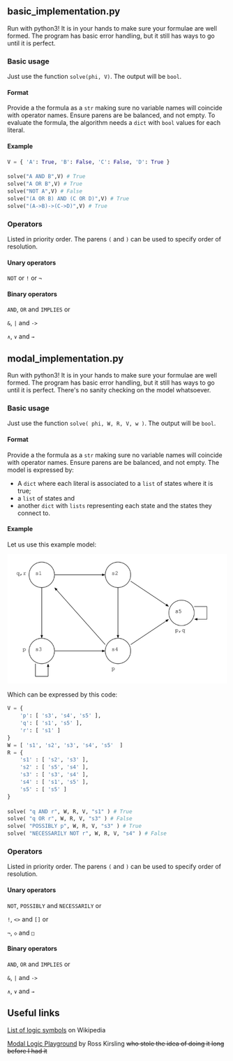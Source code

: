 ## basic_implementation.py
Run with python3! It is in your hands to make sure your formulae are well formed. The program has basic error handling, but it still has ways to go until it is perfect.

### Basic usage
Just use the function `solve(phi, V)`. The output will be `bool`. 

#### Format
Provide a the formula as a `str` making sure no variable names will coincide with operator names. Ensure parens are be balanced, and not empty.
To evaluate the formula, the algorithm needs a `dict` with `bool` values for each literal.

#### Example
```python
V = { 'A': True, 'B': False, 'C': False, 'D': True }

solve("A AND B",V) # True
solve("A OR B",V) # True
solve("NOT A",V) # False
solve("(A OR B) AND (C OR D)",V) # True
solve("(A->B)->(C->D)",V) # True
```

### Operators
Listed in priority order. The parens `(` and `)` can be used to specify order of resolution.
#### Unary operators 
`NOT` or `!` or `¬`
#### Binary operators 
`AND`, `OR` and `IMPLIES` or

`&`, `|` and `->`

`∧`, `∨` and `→`

## modal_implementation.py
Run with python3! It is in your hands to make sure your formulae are well formed. The program has basic error handling, but it still has ways to go until it is perfect.
There's no sanity checking on the model whatsoever.

### Basic usage
Just use the function `solve( phi, W, R, V, w )`. The output will be `bool`. 

#### Format
Provide a the formula as a `str` making sure no variable names will coincide with operator names. Ensure parens are be balanced, and not empty.
The model is expressed by:
- A `dict` where each literal is associated to a `list` of states where it is true; 
- a `list` of states and
- another `dict` with `lists` representing each state and the states they connect to.

#### Example
Let us use this example model:

![example graph picture](./test_model.png)

Which can be expressed by this code:
```python
V = { 
	'p': [ 's3', 's4', 's5' ], 
	'q': [ 's1', 's5' ], 
	'r': [ 's1' ] 
}
W = [ 's1', 's2', 's3', 's4', 's5'  ]
R = { 
	's1' : [ 's2', 's3' ], 
	's2' : [ 's5', 's4' ], 
	's3' : [ 's3', 's4' ], 
	's4' : [ 's1', 's5' ], 
	's5' : [ 's5' ] 
}

solve( "q AND r", W, R, V, "s1" ) # True
solve( "q OR r", W, R, V, "s3" ) # False
solve( "POSSIBLY p", W, R, V, "s3" ) # True
solve( "NECESSARILY NOT r", W, R, V, "s4" ) # False
```

### Operators
Listed in priority order. The parens `(` and `)` can be used to specify order of resolution.
#### Unary operators 
`NOT`, `POSSIBLY` and `NECESSARILY` or

`!`, `<>` and `[]` or

`¬`, `◇` and `□`
#### Binary operators 
`AND`, `OR` and `IMPLIES` or

`&`, `|` and `->` 

`∧`, `∨` and `→`

## Useful links
[List of logic symbols](https://en.wikipedia.org/wiki/List_of_logic_symbols) on Wikipedia

[Modal Logic Playground](https://rkirsling.github.io/modallogic/) by Ross Kirsling ~~who stole the idea of doing it long before I had it~~

